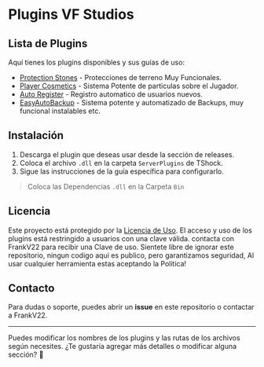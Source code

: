 # Plugins VF Studios

## Lista de Plugins

Aquí tienes los plugins disponibles y sus guías de uso:

- [Protection Stones](./GUIDE/ProtectionStones.md) - Protecciones de terreno Muy Funcionales.
- [Player Cosmetics](./GUIDE/PlayerCosmetics.md) - Sistema Potente de particulas sobre el Jugador.
- [Auto Register](./GUIDE/AutoRegister.md) - Registro automatico de usuarios nuevos.
- [EasyAutoBackup](./GUIDE/EasyAutoBackup.md) - Sistema potente y automatizado de Backups, muy funcional instalables etc.

## Instalación

1. Descarga el plugin que deseas usar desde la sección de releases.
2. Coloca el archivo `.dll` en la carpeta `ServerPlugins` de TShock.
3. Sigue las instrucciones de la guía específica para configurarlo.
> Coloca las Dependencias `.dll` en la Carpeta `Bin`

## Licencia

Este proyecto está protegido por la [Licencia de Uso](./LICENSE.md). El acceso y uso de los plugins está restringido a usuarios con una clave válida. contacta con FrankV22 para recibir una Clave de uso. Sientete libre de ignorar este repositorio, ningun codigo aqui es publico, pero garantizamos seguridad, Al usar cualquier herramienta estas aceptando la Politica!

## Contacto

Para dudas o soporte, puedes abrir un **issue** en este repositorio o contactar a FrankV22.

---

Puedes modificar los nombres de los plugins y las rutas de los archivos según necesites. ¿Te gustaría agregar más detalles o modificar alguna sección? 🚀
